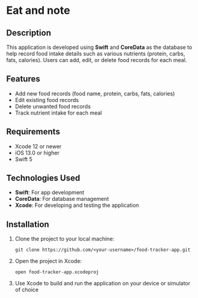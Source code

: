 # Eat and note

## Description
This application is developed using **Swift** and **CoreData** as the database to help record food intake details such as various nutrients (protein, carbs, fats, calories). Users can add, edit, or delete food records for each meal.

## Features
- Add new food records (food name, protein, carbs, fats, calories)
- Edit existing food records
- Delete unwanted food records
- Track nutrient intake for each meal


## Requirements
- Xcode 12 or newer
- iOS 13.0 or higher
- Swift 5

## Technologies Used
- **Swift**: For app development
- **CoreData**: For database management
- **Xcode**: For developing and testing the application

## Installation
1. Clone the project to your local machine:
    ```
    git clone https://github.com/<your-username>/food-tracker-app.git
    ```
2. Open the project in Xcode:
    ```
    open food-tracker-app.xcodeproj
    ```
3. Use Xcode to build and run the application on your device or simulator of choice


